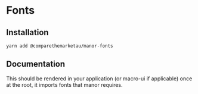 # Fonts

## Installation

`yarn add @comparethemarketau/manor-fonts`


## Documentation

This should be rendered in your application (or macro-ui if applicable) once at the root, it imports fonts that manor 
requires.
